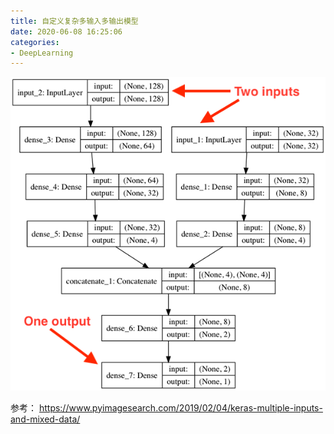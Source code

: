 ```yaml
---
title: 自定义复杂多输入多输出模型 
date: 2020-06-08 16:25:06
categories:
- DeepLearning
---
```





![img](/imags/keras_multi_input_arch.png)

参考： https://www.pyimagesearch.com/2019/02/04/keras-multiple-inputs-and-mixed-data/